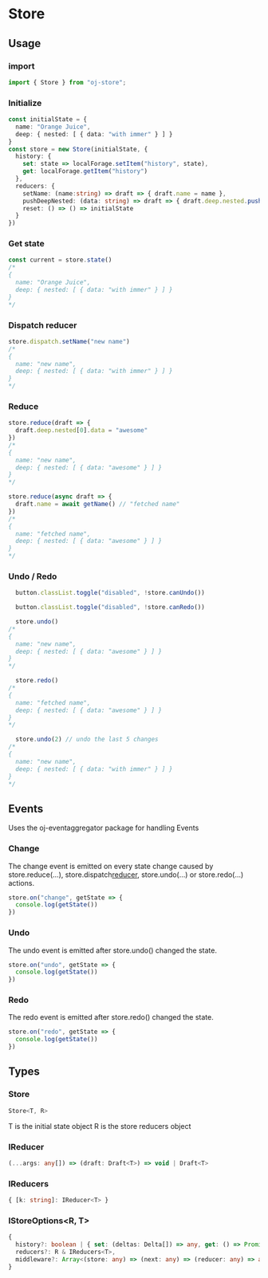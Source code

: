 # Store

## Usage

### import
```typescript
import { Store } from "oj-store";
```

### Initialize
```typescript
const initialState = {
  name: "Orange Juice",
  deep: { nested: [ { data: "with immer" } ] }
}
const store = new Store(initialState, {
  history: {
    set: state => localForage.setItem("history", state),
    get: localForage.getItem("history")
  },
  reducers: {
    setName: (name:string) => draft => { draft.name = name },
    pushDeepNested: (data: string) => draft => { draft.deep.nested.push({ data }) },
    reset: () => () => initialState
  }
})
```

### Get state
```typescript
const current = store.state()
/*
{
  name: "Orange Juice",
  deep: { nested: [ { data: "with immer" } ] }
}
*/
```

### Dispatch reducer
```typescript
store.dispatch.setName("new name")
/*
{
  name: "new name",
  deep: { nested: [ { data: "with immer" } ] }
}
*/
```

### Reduce
```typescript
store.reduce(draft => {
  draft.deep.nested[0].data = "awesome"
})
/*
{
  name: "new name",
  deep: { nested: [ { data: "awesome" } ] }
}
*/
```
```typescript
store.reduce(async draft => {
  draft.name = await getName() // "fetched name"
})
/*
{
  name: "fetched name",
  deep: { nested: [ { data: "awesome" } ] }
}
*/
```

### Undo / Redo
```typescript
  button.classList.toggle("disabled", !store.canUndo())
```
```typescript
  button.classList.toggle("disabled", !store.canRedo())
```
```typescript
  store.undo()
/*
{
  name: "new name",
  deep: { nested: [ { data: "awesome" } ] }
}
*/
```
```typescript
  store.redo()
/*
{
  name: "fetched name",
  deep: { nested: [ { data: "awesome" } ] }
}
*/
```
```typescript
  store.undo(2) // undo the last 5 changes
/*
{
  name: "new name",
  deep: { nested: [ { data: "with immer" } ] }
}
*/
```

## Events
Uses the oj-eventaggregator package for handling Events

### Change
The change event is emitted on every state change caused by store.reduce(...), store.dispatch[reducer](...), store.undo(...) or store.redo(...) actions.

```typescript
store.on("change", getState => {
  console.log(getState())
})
```

### Undo
The undo event is emitted after store.undo() changed the state.

```typescript
store.on("undo", getState => {
  console.log(getState())
})
```

### Redo
The redo event is emitted after store.redo() changed the state.

```typescript
store.on("redo", getState => {
  console.log(getState())
})
```

## Types

### Store
```typescript
Store<T, R>
```
T is the initial state object
R is the store reducers object

### IReducer<T>
```typescript
(...args: any[]) => (draft: Draft<T>) => void | Draft<T>
```

### IReducers<T>
```typescript
{ [k: string]: IReducer<T> }
```

### IStoreOptions<R, T>
```typescript
{
  history?: boolean | { set: (deltas: Delta[]) => any, get: () => Promise<Delta[]>, ready?: () => any }
  reducers?: R & IReducers<T>,
  middleware?: Array<(store: any) => (next: any) => (reducer: any) => any>
}
```